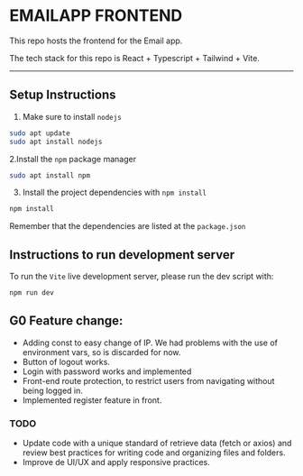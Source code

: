 # EMAILAPP FRONTEND

This repo hosts the frontend for the Email app. 

The tech stack for this repo is React + Typescript + Tailwind + Vite.

---

## Setup Instructions

1. Make sure to install `nodejs`

```bash
sudo apt update
sudo apt install nodejs
```

2.Install the `npm` package manager

```bash
sudo apt install npm
```

3. Install the project dependencies with `npm install`

```bash
npm install
```

Remember that the dependencies are listed at the `package.json`

## Instructions to run development server

To run the `Vite` live development server, please run the dev script with:

```bash
npm run dev
```

## G0 Feature change:

- Adding const to easy change of IP. We had problems with the use of environment vars, so is discarded for now.
- Button of logout works.
- Login with password works and implemented
- Front-end route protection, to restrict users from navigating without being logged in.
- Implemented register feature in front. 
### TODO
- Update code with a unique standard of retrieve data (fetch or axios) and review best practices for writing code and organizing files and folders.
- Improve de UI/UX and apply responsive practices. 


